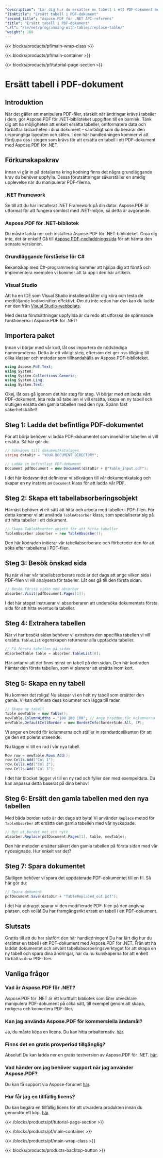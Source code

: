 ```yaml
---
"description": "Lär dig hur du ersätter en tabell i ett PDF-dokument med Aspose.PDF för .NET. Steg-för-steg-guide, tips och tricks ingår."
"linktitle": "Ersätt tabell i PDF-dokument"
"second_title": "Aspose.PDF för .NET API-referens"
"title": "Ersätt tabell i PDF-dokument"
"url": "/sv/net/programming-with-tables/replace-table/"
"weight": 180
---
```


{{< blocks/products/pf/main-wrap-class >}}

{{< blocks/products/pf/main-container >}}

{{< blocks/products/pf/tutorial-page-section >}}

# Ersätt tabell i PDF-dokument

## Introduktion

När det gäller att manipulera PDF-filer, särskilt när ändringar krävs i tabeller i dem, gör Aspose.PDF för .NET-biblioteket uppgiften till en barnlek. Tänk dig att ha möjligheten att enkelt ersätta tabeller, omformatera data och förbättra läsbarheten i dina dokument – samtidigt som du bevarar den ursprungliga layouten och stilen. I den här handledningen kommer vi att fördjupa oss i stegen som krävs för att ersätta en tabell i ett PDF-dokument med Aspose.PDF för .NET.

## Förkunskapskrav

Innan vi går in på detaljerna kring kodning finns det några grundläggande krav du behöver uppfylla. Dessa förutsättningar säkerställer en smidig upplevelse när du manipulerar PDF-filerna.

### .NET Framework
Se till att du har installerat .NET Framework på din dator. Aspose.PDF är utformat för att fungera sömlöst med .NET-miljön, så detta är avgörande.

### Aspose.PDF för .NET-bibliotek
Du måste ladda ner och installera Aspose.PDF för .NET-biblioteket. Oroa dig inte, det är enkelt! Gå till [Aspose PDF-nedladdningssida](https://releases.aspose.com/pdf/net/) för att hämta den senaste versionen.

### Grundläggande förståelse för C#
Bekantskap med C#-programmering kommer att hjälpa dig att förstå och implementera exemplen vi kommer att ta upp i den här artikeln.

### Visual Studio
Att ha en IDE som Visual Studio installerad låter dig köra och testa de medföljande kodavsnitten effektivt. Om du inte redan har den kan du ladda ner den från [Visual Studio-webbplats](https://visualstudio.microsoft.com/downloads/).

Med dessa förutsättningar uppfyllda är du redo att utforska de spännande funktionerna i Aspose.PDF för .NET!

## Importera paket

Innan vi börjar med vår kod, låt oss importera de nödvändiga namnrymderna. Detta är ett viktigt steg, eftersom det ger oss tillgång till olika klasser och metoder som tillhandahålls av Aspose.PDF-biblioteket.

```csharp
using Aspose.Pdf.Text;
using System;
using System.Collections.Generic;
using System.Linq;
using System.Text;
```

Okej, låt oss gå igenom det här steg för steg. Vi börjar med att ladda vårt PDF-dokument, leta reda på tabellen vi vill ersätta, skapa en ny tabell och slutligen ersätta den gamla tabellen med den nya. Spänn fast säkerhetsbältet!

## Steg 1: Ladda det befintliga PDF-dokumentet

För att börja behöver vi ladda PDF-dokumentet som innehåller tabellen vi vill ersätta. Så här gör du.

```csharp
// Sökvägen till dokumentkatalogen.
string dataDir = "YOUR DOCUMENT DIRECTORY";

// Ladda in befintligt PDF-dokument
Document pdfDocument = new Document(dataDir + @"Table_input.pdf");
```

I det här kodavsnittet definierar vi sökvägen till vår dokumentkatalog och skapar en ny instans av `Document` klass för att ladda vår PDF.

## Steg 2: Skapa ett tabellabsorberingsobjekt

Härnäst behöver vi ett sätt att hitta och arbeta med tabeller i PDF-filen. För detta kommer vi att använda `TableAbsorber` klass, som specialiserar sig på att hitta tabeller i ett dokument.

```csharp
// Skapa TableAbsorber-objekt för att hitta tabeller
TableAbsorber absorber = new TableAbsorber();
```

Den här kodraden initierar vår tabellabsorberare och förbereder den för att söka efter tabellerna i PDF-filen.

## Steg 3: Besök önskad sida

Nu när vi har vår tabellabsorberare redo är det dags att ange vilken sida i PDF-filen vi vill analysera för tabeller. Låt oss gå till den första sidan.

```csharp
// Besök första sidan med absorber
absorber.Visit(pdfDocument.Pages[1]);
```

I det här steget instruerar vi absorberaren att undersöka dokumentets första sida för att hitta eventuella tabeller.

## Steg 4: Extrahera tabellen

När vi har besökt sidan behöver vi extrahera den specifika tabellen vi vill ersätta. `TableList` egenskapen returnerar alla upptäckta tabeller.

```csharp
// Få första tabellen på sidan
AbsorbedTable table = absorber.TableList[0];
```

Här antar vi att det finns minst en tabell på den sidan. Den här kodraden hämtar den första tabellen, som vi planerar att ersätta inom kort.

## Steg 5: Skapa en ny tabell

Nu kommer det roliga! Nu skapar vi en helt ny tabell som ersätter den gamla. Vi kan definiera dess kolumner och lägga till rader.

```csharp
// Skapa ny tabell
Table newTable = new Table();
newTable.ColumnWidths = "100 100 100"; // Ange bredden för kolumnerna
newTable.DefaultCellBorder = new BorderInfo(BorderSide.All, 1F);
```

Vi anger en bredd för kolumnerna och ställer in standardcellkanten för att ge den ett polerat utseende.

Nu lägger vi till en rad i vår nya tabell.

```csharp
Row row = newTable.Rows.Add();
row.Cells.Add("Col 1");
row.Cells.Add("Col 2");
row.Cells.Add("Col 3");
```

I det här blocket lägger vi till en ny rad och fyller den med exempeldata. Du kan anpassa detta baserat på dina behov!

## Steg 6: Ersätt den gamla tabellen med den nya tabellen

Med båda borden redo är det dags att byta! Vi använder `Replace` metod för `TableAbsorber` att ersätta den gamla tabellen med vår nyskapade.

```csharp
// Byt ut bordet mot ett nytt
absorber.Replace(pdfDocument.Pages[1], table, newTable);
```

Den här metoden ersätter säkert den gamla tabellen på första sidan med vår nydesignade. Hur enkelt var det?

## Steg 7: Spara dokumentet

Slutligen behöver vi spara det uppdaterade PDF-dokumentet till en fil. Så här gör du:

```csharp
// Spara dokument
pdfDocument.Save(dataDir + "TableReplaced_out.pdf");
```

I det här utdraget sparar vi den modifierade PDF-filen på den angivna platsen, och voilà! Du har framgångsrikt ersatt en tabell i ett PDF-dokument.

## Slutsats

Grattis till att du har slutfört den här handledningen! Du har lärt dig hur du ersätter en tabell i ett PDF-dokument med Aspose.PDF för .NET. Från att ha laddat dokumentet och använt tabellabsorberingsverktyget för att skapa en ny tabell och spara dina ändringar, har du nu kunskaperna för att enkelt förbättra dina PDF-filer.

## Vanliga frågor

### Vad är Aspose.PDF för .NET?  
Aspose.PDF för .NET är ett kraftfullt bibliotek som låter utvecklare manipulera PDF-dokument på olika sätt, till exempel genom att skapa, redigera och konvertera PDF-filer.

### Kan jag använda Aspose.PDF för kommersiella ändamål?  
Ja, du måste köpa en licens. Du kan hitta prisalternativ. [här](https://purchase.aspose.com/buy).

### Finns det en gratis provperiod tillgänglig?  
Absolut! Du kan ladda ner en gratis testversion av Aspose.PDF för .NET. [här](https://releases.aspose.com/).

### Vad händer om jag behöver support när jag använder Aspose.PDF?  
Du kan få support via Aspose-forumet [här](https://forum.aspose.com/c/pdf/10).

### Hur får jag en tillfällig licens?  
Du kan begära en tillfällig licens för att utvärdera produkten innan du genomför ett köp. [här](https://purchase.aspose.com/temporary-license/).

{{< /blocks/products/pf/tutorial-page-section >}}

{{< /blocks/products/pf/main-container >}}

{{< /blocks/products/pf/main-wrap-class >}}

{{< blocks/products/products-backtop-button >}}